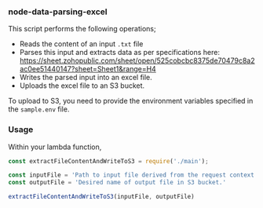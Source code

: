 ### node-data-parsing-excel

This script performs the following operations;

- Reads the content of an input `.txt` file
- Parses this input and extracts data as per specifications here: https://sheet.zohopublic.com/sheet/open/525cobcbc8375de70479c8a2ac0ee51440147?sheet=Sheet1&range=H4
- Writes the parsed input into an excel file.
- Uploads the excel file to an S3 bucket.


To upload to S3, you need to provide the environment variables specified in the `sample.env` file. 



### Usage

Within your lambda function, 

```javascript
const extractFileContentAndWriteToS3 = require('./main');

const inputFile = 'Path to input file derived from the request context.txt'
const outputFile = 'Desired name of output file in S3 bucket.'

extractFileContentAndWriteToS3(inputFile, outputFile)
```


